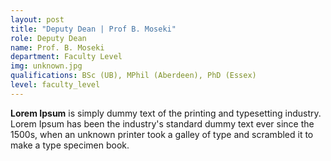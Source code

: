 ```yaml
---
layout: post
title: "Deputy Dean | Prof B. Moseki"
role: Deputy Dean
name: Prof. B. Moseki
department: Faculty Level
img: unknown.jpg
qualifications: BSc (UB), MPhil (Aberdeen), PhD (Essex)
level: faculty_level
---
```


<b>Lorem Ipsum</b> is simply dummy text of the printing and typesetting industry. Lorem Ipsum has been the industry's standard dummy text ever since the 1500s, when an unknown printer took a galley of type and scrambled it to make a type specimen book.